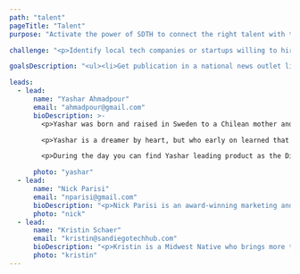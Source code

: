 ```yaml
---
path: "talent"
pageTitle: "Talent"
purpose: "Activate the power of SDTH to connect the right talent with the right opportunities and amplify these outcomes to grow the perception of our tech community globally."

challenge: "<p>Identify local tech companies or startups willing to hire talent from non-traditional backgrounds.</p><p>Identify startups who are willing to transfer equity for internship credits through universities.</p><p>Create serendipitous opportunities for both tech companies and techies seeking new places to work through the use of technology.</p>"

goalsDescription: "<ul><li>Get publication in a national news outlet like ReCode that San Diego is not only a place that produces amazing talent, but has some amazing startup success stories.</li><li>Get a real-time talent map built on a mobile app to entice talent to stay and come to San Diego for the ability to connect with one another.</li><li>Approach the different cities of San Diego County to see what space they can donate to make into city run incubators.</li></ul>"

leads:
  - lead:
      name: "Yashar Ahmadpour"
      email: "ahmadpour@gmail.com"
      bioDescription: >-
        <p>Yashar was born and raised in Sweden to a Chilean mother and Persian father. As a result, he is a polyglot that can identify with many cultures. In 1996, he and his family moved here and called California home.</p>

        <p>Yashar is a dreamer by heart, but who early on learned that dreaming is not enough, and that you must take action to realize your dreams. This is what led him to found three companies, of which all three received funding, and had products built and shipped. In his spare time, he loves traveling with his family, and spending as much time with them as possible. He has a passion to help others solve problems, and to make tomorrow better, which is why he decided to join SDTH to give back to the community that has given him so much.</p>

        <p>During the day you can find Yashar leading product as the Director of Product Management at Perspectium, a fully funded successful startup in San Diego. He is also mentoring local techies, those looking to making a career switch, advising startups, or other. You can connect with him for mentoring on the <a target="_blank" rel="noopener noreferrer" href="https://www.smorgborg.com/6310b729-e306-4c78-9892-a176b93d28d9?activeTab=mentoring">SDTH MentorBot platform</a>, or on <a target="_blank" rel="noopener noreferrer" href="https://linkedin.com/in/yashara">LinkedIn</a>.</p>

      photo: "yashar"
  - lead:
      name: "Nick Parisi"
      email: "nparisi@gmail.com"
      bioDescription: "<p>Nick Parisi is an award-winning marketing and product leader, who grew up in New York City and attended Boston University for a degree in computer engineering. Nick has spent his 13-year career leading product, services, and communications for leading brands including Nike, Apple, Samsung, and Microsoft. For the past 2 years, Nick has been the Managing Director of HUSTLE LA, a studio that connects brands with culture through innovative storytelling and influencer marketing. The studio has won over 160 awards, and is best known for its work with Beats By Dre, Twitter, and Jordan Brand. Prior to HUSTLE, Nick spent 7 years at R/GA in leadership positions driving the creation of innovative products and services for Nike. This is Nick’s second stint in San Diego, as he began his career at Digitaria back in 2006. Nick has been recognized with over 40 noteworthy awards over his career including multiple Webby’s and Cannes Lions.</p>"
      photo: "nick"
  - lead:
      name: "Kristin Schaer"
      email: "kristin@sandiegotechhub.com"
      bioDescription: "<p>Kristin is a Midwest Native who brings more than 15 years in the IT Staffing and Recruiting industry. Kristin began her career as a recruiter and quickly moved up through the Recruitment hierarchy to Vice President of Recruiting and Operations where she led and started a local IT Division within San Diego. Under her leadership,&nbsp;the company expanded throughout California and throughout the United States.</p><p>Kristin is currently Managing Director at HNM Systems, Inc., where she directs and controls the Emerging Technology division&rsquo;s strategic vision, operations and growth. Kristin influence&rsquo;s the recruiting strategy and focuses on the continued improvement of HNM&rsquo;s fulfillment, customer satisfaction and loyalty.</p><p>Kristin holds a Bachelor&rsquo;s Degree in Biology and Entrepreneurial Studies from Carthage College in Kenosha, Wisconsin. She is an active member of Sage Executive Group in San Diego. Kristin is passionate about giving back and serving, she is an active member of The Arthritis Foundation and leads the HNM Cares program which gives HNM employees the opportunity to give back throughout San Diego. She is also a mother of three beautiful girls and a dedicated wife.</p>"
      photo: "kristin"
---
```

